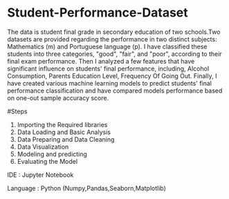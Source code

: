 # Student-Performance-Dataset
The data is student final grade in secondary education of two schools.Two datasets are provided regarding the performance in two distinct subjects: Mathematics (m) and Portuguese language (p).
I have classified these students into three categories, "good", "fair", and "poor", according to their final exam performance. Then I analyzed a few features that have significant influence on students' final performance, including, Alcohol Consumption, Parents Education Level, Frequency Of Going Out. 
Finally, I have created various machine learning models to predict students' final performance classification and have compared models performance based on one-out sample accuracy score.

#Steps
1. Importing the Required libraries
2. Data Loading and Basic Analysis 
3. Data Preparing and Data Cleaning
4. Data Visualization
6. Modeling and predicting
7. Evaluating the Model

IDE : Jupyter Notebook

Language : Python (Numpy,Pandas,Seaborn,Matplotlib)
